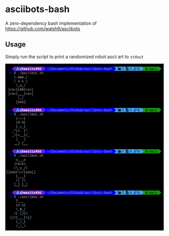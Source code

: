 # asciibots-bash

A zero-dependency bash implementation of https://github.com/walsh9/asciibots

## Usage

Simply run the script to print a randomized robot ascii art to `stdout`

![Example](https://raw.githubusercontent.com/cheesits456/asciibots-bash/readme-images/example.png)
